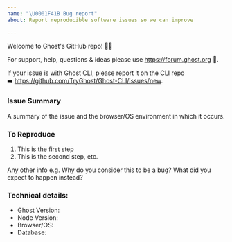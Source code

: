 ```yaml
---
name: "\U0001F41B Bug report"
about: Report reproducible software issues so we can improve

---
```


Welcome to Ghost's GitHub repo! 👋🎉

For support, help, questions & ideas please use https://forum.ghost.org 👫.

If your issue is with Ghost CLI, please report it on the CLI repo ➡️ https://github.com/TryGhost/Ghost-CLI/issues/new.

### Issue Summary

A summary of the issue and the browser/OS environment in which it occurs.

### To Reproduce

1. This is the first step
2. This is the second step, etc.

Any other info e.g. Why do you consider this to be a bug? What did you expect to happen instead?

### Technical details:

* Ghost Version:
* Node Version:
* Browser/OS:
* Database:
